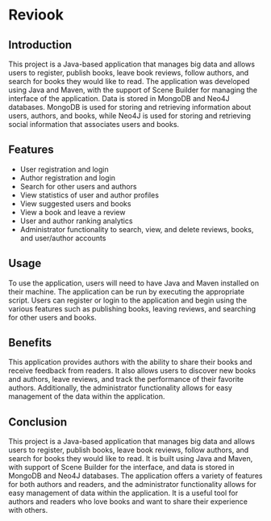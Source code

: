 # Reviook
## Introduction
This project is a Java-based application that manages big data and allows users to register, publish books, leave book reviews, follow authors, and search for books they would like to read. The application was developed using Java and Maven, with the support of Scene Builder for managing the interface of the application. Data is stored in MongoDB and Neo4J databases. MongoDB is used for storing and retrieving information about users, authors, and books, while Neo4J is used for storing and retrieving social information that associates users and books.

## Features
- User registration and login
- Author registration and login
- Search for other users and authors
- View statistics of user and author profiles
- View suggested users and books
- View a book and leave a review
- User and author ranking analytics
- Administrator functionality to search, view, and delete reviews, books, and user/author accounts
## Usage
To use the application, users will need to have Java and Maven installed on their machine. The application can be run by executing the appropriate script. Users can register or login to the application and begin using the various features such as publishing books, leaving reviews, and searching for other users and books.

## Benefits
This application provides authors with the ability to share their books and receive feedback from readers. It also allows users to discover new books and authors, leave reviews, and track the performance of their favorite authors. Additionally, the administrator functionality allows for easy management of the data within the application.

## Conclusion
This project is a Java-based application that manages big data and allows users to register, publish books, leave book reviews, follow authors, and search for books they would like to read. It is built using Java and Maven, with support of Scene Builder for the interface, and data is stored in MongoDB and Neo4J databases. The application offers a variety of features for both authors and readers, and the administrator functionality allows for easy management of data within the application. It is a useful tool for authors and readers who love books and want to share their experience with others.
